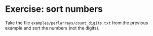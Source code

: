 # Exercise: sort numbers

Take the file `examples/perlarrays/count_digits.txt`
from the previous example and sort the numbers (not the digits).


